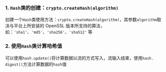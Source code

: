 ### 1. `Hash`类的创建：`crypto.createHash(algorithm)`

创建一个`Hash`类使用方法：`crypto.createHash(algorithm)`，其参数`algorithm`取决与平台上所安装的 OpenSSL 版本所支持的算法，如：`'sha1'`、`'md5'`、`'sha256'`、`'sha512'` 等



### 2. 使用`Hash`类计算哈希值

​	可以使用`hash.update()`将计算数据以流的方式写入，流输入结束，使用`hash. digest()`方法计算数据的`hash`值

